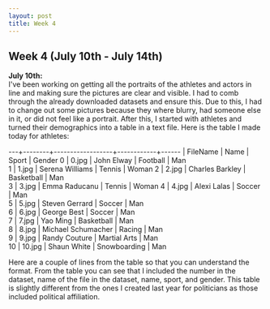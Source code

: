 ```yaml
---
layout: post
title: Week 4
---
```


## Week 4 (July 10th - July 14th)

**July 10th:**  
I've been working on getting all the portraits of the athletes and actors in line and making sure the pictures are clear and visible. I had to comb through the already downloaded datasets and ensure this. Due to this, I had to change out some pictures because they where blurry, had someone else in it, or did not feel like a portrait. After this, I started with athletes and turned their demographics into a table in a text file. Here is the table I made today for athletes:

---+--------+------------------+------------+------
    | FileName | Name               | Sport        | Gender
0   | 0.jpg    | John Elway         | Football     | Man   
1   | 1.jpg    | Serena Williams    | Tennis       | Woman 
2   | 2.jpg    | Charles Barkley    | Basketball   | Man   
3   | 3.jpg    | Emma Raducanu      | Tennis       | Woman 
4   | 4.jpg    | Alexi Lalas        | Soccer       | Man   
5   | 5.jpg    | Steven Gerrard     | Soccer       | Man   
6   | 6.jpg    | George Best        | Soccer       | Man   
7   | 7.jpg    | Yao Ming           | Basketball   | Man   
8   | 8.jpg    | Michael Schumacher | Racing       | Man   
9   | 9.jpg    | Randy Couture      | Martial Arts | Man   
10  | 10.jpg   | Shaun White        | Snowboarding | Man   

Here are a couple of lines from the table so that you can understand the format. From the table you can see that I included the number in the dataset, name of the file in the dataset, name, sport, and gender. This table is slightly different from the ones I created last year for politicians as those included political affiliation. 

